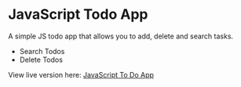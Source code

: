 # JavaScript Todo App

A simple JS todo app that allows you to add, delete and search tasks.

- Search Todos
- Delete Todos

View live version here: [JavaScript To Do App](https://js-todo-app-nm.netlify.app/)